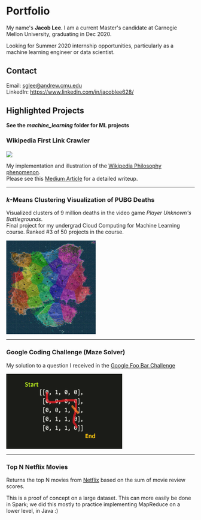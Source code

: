 # Portfolio

My name's **Jacob Lee**. I am a current Master's candidate at Carnegie Mellon University, graduating in Dec 2020.

Looking for Summer 2020 internship opportunities, particularly as a machine learning engineer or data scientist.

## Contact
Email: sglee@andrew.cmu.edu  
LinkedIn: https://www.linkedin.com/in/jacoblee628/

## Highlighted Projects

<b>See the <i>machine_learning</i> folder for ML projects</b>

### Wikipedia First Link Crawler
<img src="https://miro.medium.com/max/1024/1*CQLyujxlazvtekDXEPqyBA.png" align="center" height="300">  

My implementation and illustration of the [Wikipedia Philosophy phenomenon](https://en.wikipedia.org/wiki/Wikipedia:Getting_to_Philosophy).  
Please see this [Medium Article](https://medium.com/@jacoblee628/all-roads-lead-to-philosophy-on-wikipedia-35d647b232b2) for a detailed writeup. 

-------

### *k*-Means Clustering Visualization of PUBG Deaths
Visualized clusters of 9 million deaths in the video game *Player Unknown's Battlegrounds*.  
Final project for my undergrad Cloud Computing for Machine Learning course. Ranked #3 of 50 projects in the course.

<img src="machine_learning/kmeans_pubg/k_30_visualization.png" align="center" height="250">

-------

### Google Coding Challenge (Maze Solver)
My solution to a question I received in the [Google Foo Bar Challenge](https://www.geeksforgeeks.org/google-foo-bar-challenge/)

<img src="mini_projects/google_challenge/maze_example.png" align="center" height="200">

-------

### Top N Netflix Movies
Returns the top N movies from [Netflix](https://www.kaggle.com/netflix-inc/netflix-prize-data/data) based on the sum of movie review scores.

This is a proof of concept on a large dataset. This can more easily be done in Spark; we did this mostly to practice implementing MapReduce on a lower level, in Java :)
